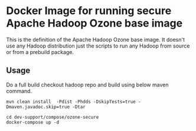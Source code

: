<!--
  Licensed to the Apache Software Foundation (ASF) under one or more
  contributor license agreements.  See the NOTICE file distributed with
  this work for additional information regarding copyright ownership.
  The ASF licenses this file to You under the Apache License, Version 2.0
  (the "License"); you may not use this file except in compliance with
  the License.  You may obtain a copy of the License at

      http://www.apache.org/licenses/LICENSE-2.0

  Unless required by applicable law or agreed to in writing, software
  distributed under the License is distributed on an "AS IS" BASIS,
  WITHOUT WARRANTIES OR CONDITIONS OF ANY KIND, either express or implied.
  See the License for the specific language governing permissions and
  limitations under the License.
-->

# Docker Image for running secure Apache Hadoop Ozone base image

This is the definition of the Apache Hadoop Ozone base image. It doesn't use any Hadoop distribution just the scripts to run any Hadoop from source or from a prebuild package.



## Usage

Do a full build checkout hadoop repo and build using below maven command.
```
mvn clean install  -Pdist -Phdds -DskipTests=true -Dmaven.javadoc.skip=true -Dtar
```

```
cd dev-support/compose/ozone-secure
docker-compose up -d
```

